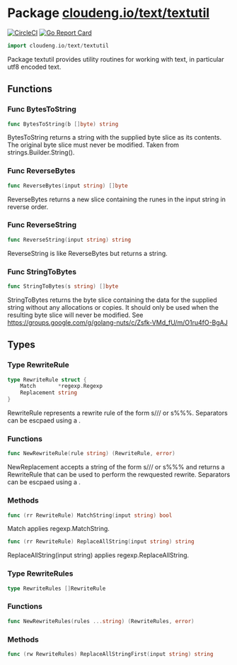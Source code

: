 # Package [cloudeng.io/text/textutil](https://pkg.go.dev/cloudeng.io/text/textutil?tab=doc)
[![CircleCI](https://circleci.com/gh/cloudengio/go.gotools.svg?style=svg)](https://circleci.com/gh/cloudengio/go.gotools) [![Go Report Card](https://goreportcard.com/badge/cloudeng.io/text/textutil)](https://goreportcard.com/report/cloudeng.io/text/textutil)

```go
import cloudeng.io/text/textutil
```

Package textutil provides utility routines for working with text,
in particular utf8 encoded text.

## Functions
### Func BytesToString
```go
func BytesToString(b []byte) string
```
BytesToString returns a string with the supplied byte slice as its
contents. The original byte slice must never be modified. Taken from
strings.Builder.String().

### Func ReverseBytes
```go
func ReverseBytes(input string) []byte
```
ReverseBytes returns a new slice containing the runes in the input string in
reverse order.

### Func ReverseString
```go
func ReverseString(input string) string
```
ReverseString is like ReverseBytes but returns a string.

### Func StringToBytes
```go
func StringToBytes(s string) []byte
```
StringToBytes returns the byte slice containing the data for the
supplied string without any allocations or copies. It should only
be used when the resulting byte slice will never be modified. See
https://groups.google.com/g/golang-nuts/c/Zsfk-VMd_fU/m/O1ru4fO-BgAJ



## Types
### Type RewriteRule
```go
type RewriteRule struct {
	Match       *regexp.Regexp
	Replacement string
}
```
RewriteRule represents a rewrite rule of the form s/<match>/<replace>/ or
s%<match>%<replace>%. Separators can be escpaed using a \.

### Functions

```go
func NewRewriteRule(rule string) (RewriteRule, error)
```
NewReplacement accepts a string of the form s/<match-re>/<replacement>/ or
s%<match-re>%<replacement>% and returns a RewriteRule that can be used to
perform the rewquested rewrite. Separators can be escpaed using a \.



### Methods

```go
func (rr RewriteRule) MatchString(input string) bool
```
Match applies regexp.MatchString.


```go
func (rr RewriteRule) ReplaceAllString(input string) string
```
ReplaceAllString(input string) applies regexp.ReplaceAllString.




### Type RewriteRules
```go
type RewriteRules []RewriteRule
```

### Functions

```go
func NewRewriteRules(rules ...string) (RewriteRules, error)
```



### Methods

```go
func (rw RewriteRules) ReplaceAllStringFirst(input string) string
```







